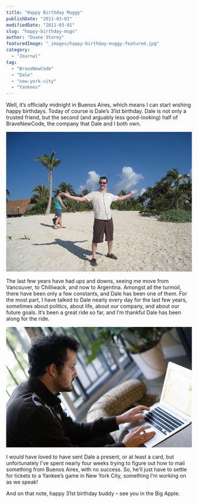 ```yaml
---
title: "Happy Birthday Muggy"
publishDate: "2011-03-01"
modifiedDate: "2011-03-01"
slug: "happy-birthday-mugs"
author: "Duane Storey"
featuredImage: "_images/happy-birthday-muggy-featured.jpg"
category:
  - "Journal"
tag:
  - "BraveNewCode"
  - "Dale"
  - "new-york-city"
  - "Yankees"
---
```


Well, it’s officially midnight in Buenos Aires, which means I can start wishing happy birthdays. Today of course is Dale’s 31st birthday. Dale is not only a trusted friend, but the second (and arguably less good-looking) half of BraveNewCode, the company that Dale and I both own.

[![](_images/happy-birthday-muggy-1.jpg "Dale")](_images/happy-birthday-muggy-1.jpg)

The last few years have had ups and downs, seeing me move from Vancouver, to Chilliwack, and now to Argentina. Amongst all the turmoil, there have been only a few constants, and Dale has been one of them. For the most part, I have talked to Dale nearly every day for the last few years, sometimes about politics, about life, about our company, and about our future goals. It’s been a great ride so far, and I’m thankful Dale has been along for the ride.

[![](_images/happy-birthday-muggy-2.jpg "2936058822_d09df69782_z")](_images/happy-birthday-muggy-2.jpg)

I would have loved to have sent Dale a present, or at least a card, but unfortunately I’ve spent nearly four weeks trying to figure out how to mail something from Buenos Aires, with no success. So, he’ll just have to settle for tickets to a Yankee’s game in New York City, something I’m working on as we speak!

And on that note, happy 31st birthday buddy – see you in the Big Apple.
